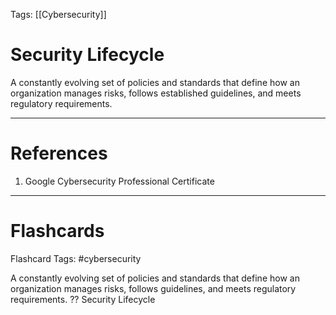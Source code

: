 Tags: [[Cybersecurity]]
# Security Lifecycle

A constantly evolving set of policies and standards that define how an organization manages risks, follows established guidelines, and meets regulatory requirements.

---
# References

1. Google Cybersecurity Professional Certificate

---
# Flashcards

Flashcard Tags: #cybersecurity 

A constantly evolving set of policies and standards that define how an organization manages risks, follows guidelines, and meets regulatory requirements.
??
Security Lifecycle
<!--SR:!2024-05-05,6,250!2024-05-03,4,208-->